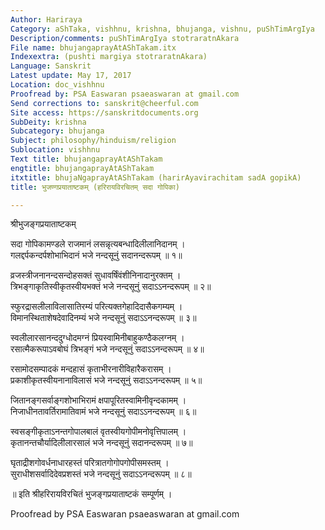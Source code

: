 ```yaml
---
Author: Hariraya
Category: aShTaka, vishhnu, krishna, bhujanga, vishnu, puShTimArgIya
Description/comments: puShTimArgIya stotraratnAkara
File name: bhujangaprayAtAShTakam.itx
Indexextra: (pushti margiya stotraratnAkara)
Language: Sanskrit
Latest update: May 17, 2017
Location: doc_vishhnu
Proofread by: PSA Easwaran psaeaswaran at gmail.com
Send corrections to: sanskrit@cheerful.com
Site access: https://sanskritdocuments.org
SubDeity: krishna
Subcategory: bhujanga
Subject: philosophy/hinduism/religion
Sublocation: vishhnu
Text title: bhujangaprayAtAShTakam
engtitle: bhujangaprayAtAShTakam
itxtitle: bhujaNgaprayAtAShTakam (harirAyavirachitam sadA gopikA)
title: भुजण्गप्रयाताष्टकम् (हरिरायविरचितम् सदा गोपिका)

---
```

  
 श्रीभुजङ्गप्रयाताष्टकम्   
  
सदा गोपिकामण्डले राजमानं लसन्नृत्यबन्धादिलीलानिदानम् ।  
गलद्दर्पकन्दर्पशोभाभिदानं भजे नन्दसूनुं सदानन्दरूपम् ॥ १॥  
  
व्रजस्त्रीजनानन्दसन्दोहसक्तं सुधावर्षिंवंशीनिनादानुरक्तम् ।  
त्रिभङ्गाकृतिस्वीकृतस्वीयभक्तं भजे नन्दसूनुं सदाऽऽनन्दरूपम् ॥ २॥  
  
स्फुरद्रासलीलाविलासातिरम्यं परित्यक्तगेहादिदासैकगम्यम् ।  
विमानस्थिताशेषदेवादिनम्यं भजे नन्दसूनुं सदाऽऽनन्दरूपम् ॥ ३॥  
  
स्वलीलारसानन्ददुग्धोदमग्नं प्रियस्वामिनीबाहुकण्ठैकलग्नम् ।  
रसात्मैकरूपाऽवबोघं त्रिभङ्गं भजे नन्दसूनुं सदाऽऽनन्दरूपम् ॥ ४॥  
  
रसामोदसम्पादकं मन्दहासं कृताभीरनारीविहारैकरासम् ।  
प्रकाशीकृतस्वीयनानाविलासं भजे नन्दसूनुं सदाऽऽनन्दरूपम् ॥ ५॥  
  
जितानङ्गसर्वाङ्गशोभाभिरामं क्षपापूरितस्वामिनीवृन्दकामम् ।  
निजाधीनतावर्तिरामातिवामं भजे नन्दसूनुं सदाऽऽनन्दरूपम् ॥ ६॥  
  
स्वसङ्गीकृताऽनन्तगोपालबालं वृतस्वीयगोपीमनोवृत्तिपालम् ।  
कृतानन्तचौर्यादिलीलारसालं भजे नन्दसूनुं सदानन्दरूपम् ॥ ७॥  
  
घृताद्रीशगोवर्धनाधारहस्तं परित्रातगोगोपगोपीसमस्तम् ।  
सुराधीशसर्वादिदेवप्रशस्तं भजे नन्दसूनुं सदाऽऽनन्दरूपम् ॥ ८॥  
  
 ॥ इति श्रीहरिरायविरचितं भुजङ्गप्रयाताष्टकं सम्पूर्णम् ।  
  
Proofread by PSA Easwaran psaeaswaran at gmail.com  
  
